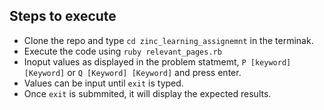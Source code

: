 ## Steps to execute
- Clone the repo and type `cd zinc_learning_assignemnt` in the terminak.
- Execute the code using `ruby relevant_pages.rb`
- Inoput values as displayed in the problem statmemt, `P [keyword] [Keyword]` or `Q [Keyword] [Keyword]` and press enter.
- Values can be input until `exit` is typed.
- Once `exit` is submmited, it will display the expected results.
